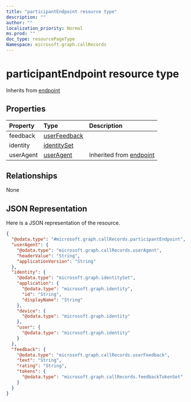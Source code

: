 ```yaml
---
title: "participantEndpoint resource type"
description: ""
author: ""
localization_priority: Normal
ms.prod: ""
doc_type: resourcePageType
Namespace: microsoft.graph.callRecords
---
```



# participantEndpoint resource type




Inherits from [endpoint](../resources/endpoint.md)

## Properties
|Property|Type|Description|
|:---|:---|:---|
|feedback|[userFeedback](../resources/callRecords-userFeedback.md)||
|identity|[identitySet](../resources/callRecords-identitySet.md)||
|userAgent|[userAgent](../resources/callRecords-userAgent.md)| Inherited from [endpoint](../resources/callRecords-endpoint.md)|

## Relationships
None

## JSON Representation
Here is a JSON representation of the resource.
<!-- {
  "blockType": "resource",
  "@odata.type": "microsoft.graph.callRecords.participantEndpoint"
}
-->
``` json
{
  "@odata.type": "#microsoft.graph.callRecords.participantEndpoint",
  "userAgent": {
    "@odata.type": "microsoft.graph.callRecords.userAgent",
    "headerValue": "String",
    "applicationVersion": "String"
  },
  "identity": {
    "@odata.type": "microsoft.graph.identitySet",
    "application": {
      "@odata.type": "microsoft.graph.identity",
      "id": "String",
      "displayName": "String"
    },
    "device": {
      "@odata.type": "microsoft.graph.identity"
    },
    "user": {
      "@odata.type": "microsoft.graph.identity"
    }
  },
  "feedback": {
    "@odata.type": "microsoft.graph.callRecords.userFeedback",
    "text": "String",
    "rating": "String",
    "tokens": {
      "@odata.type": "microsoft.graph.callRecords.feedbackTokenSet"
    }
  }
}
```

